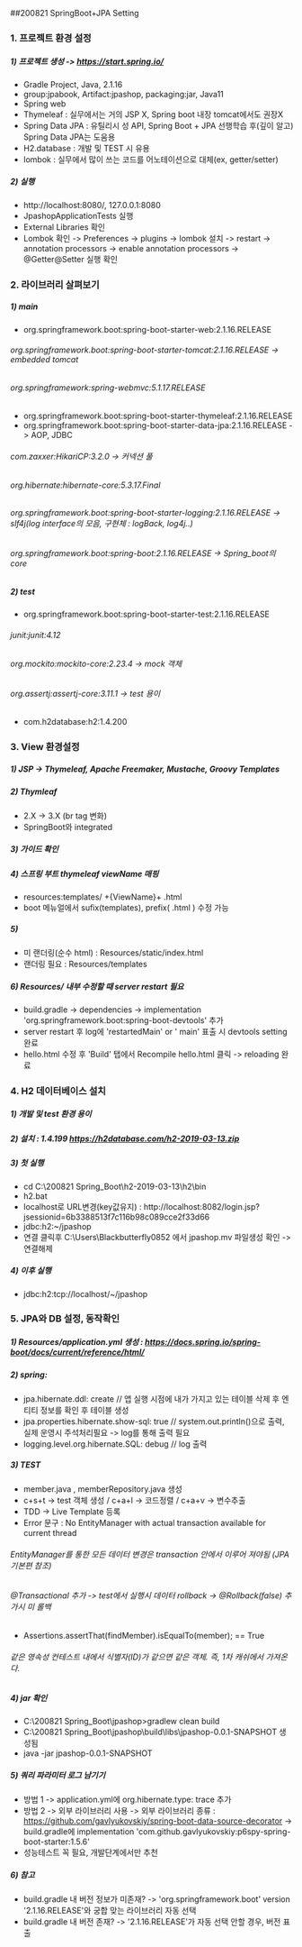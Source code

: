 ##200821 SpringBoot+JPA Setting

### 1. 프로젝트 환경 설정
##### 1) 프로젝트 생성 -> https://start.spring.io/ 
* Gradle Project, Java, 2.1.16 
* group:jpabook, Artifact:jpashop, packaging:jar, Java11
* Spring web
* Thymeleaf : 실무에서는 거의 JSP X, Spring boot 내장 tomcat에서도 권장X
* Spring Data JPA : 유틸리시 성 API, Spring Boot + JPA 선행학습 후(깊이 알고) Spring Data JPA는 도움용
* H2.database : 개발 및 TEST 시 유용
* lombok : 실무에서 많이 쓰는 코드를 어노테이션으로 대체(ex, getter/setter)

##### 2) 실행
* http://localhost:8080/,  127.0.0.1:8080
* JpashopApplicationTests 실행
* External Libraries 확인
* Lombok 확인 -> Preferences -> plugins -> lombok 설치 -> restart -> annotation processors -> enable annotation processors -> @Getter@Setter 실행 확인

### 2. 라이브러리 살펴보기
##### 1) main
* org.springframework.boot:spring-boot-starter-web:2.1.16.RELEASE
###### org.springframework.boot:spring-boot-starter-tomcat:2.1.16.RELEASE -> embedded tomcat
###### org.springframework:spring-webmvc:5.1.17.RELEASE
* org.springframework.boot:spring-boot-starter-thymeleaf:2.1.16.RELEASE
* org.springframework.boot:spring-boot-starter-data-jpa:2.1.16.RELEASE -> AOP, JDBC
###### com.zaxxer:HikariCP:3.2.0 -> 커넥션 풀
###### org.hibernate:hibernate-core:5.3.17.Final
###### org.springframework.boot:spring-boot-starter-logging:2.1.16.RELEASE -> slf4j(log interface의 모음, 구현체 : logBack, log4j..)
###### org.springframework.boot:spring-boot:2.1.16.RELEASE -> Spring_boot의 core
##### 2) test
* org.springframework.boot:spring-boot-starter-test:2.1.16.RELEASE
###### junit:junit:4.12
###### org.mockito:mockito-core:2.23.4 -> mock 객체
###### org.assertj:assertj-core:3.11.1 -> test 용이
* com.h2database:h2:1.4.200

### 3. View 환경설정
##### 1) JSP -> Thymeleaf, Apache Freemaker, Mustache, Groovy Templates
##### 2) Thymleaf
* 2.X -> 3.X (br tag 변화)
* SpringBoot와 integrated
##### 3) 가이드 확인
##### 4) 스프링 부트 thymeleaf viewName 매핑 
* resources:templates/ +{ViewName}+ .html 
* boot 메뉴얼에서 sufix(templates), prefix( .html ) 수정 가능
##### 5) 
* 미 랜더링(순수 html) :  Resources/static/index.html  
* 랜더링 필요 : Resources/templates
##### 6) Resources/ 내부 수정할 때 server restart 필요
* build.gradle -> dependencies -> implementation 'org.springframework.boot:spring-boot-devtools' 추가
* server restart 후 log에 'restartedMain' or '           main' 표출 시 devtools setting 완료
* hello.html 수정 후 'Build' 탭에서 Recompile hello.html 클릭 -> reloading 완료

### 4. H2 데이터베이스 설치
##### 1) 개발 및 test 환경 용이
##### 2) 설치 : 1.4.199 https://h2database.com/h2-2019-03-13.zip
##### 3) 첫 실행
* cd C:\200821 Spring_Boot\h2-2019-03-13\h2\bin
* h2.bat
* localhost로 URL변경(key값유지) : http://localhost:8082/login.jsp?jsessionid=6b3388513f7c116b98c089cce2f33d66
* jdbc:h2:~/jpashop 
* 연결 클릭후 C:\Users\Blackbutterfly0852 에서 jpashop.mv 파일생성 확인 -> 연결해제
##### 4) 이후 실행
* jdbc:h2:tcp://localhost/~/jpashop

### 5. JPA와 DB 설정, 동작확인
##### 1) Resources/application.yml 생성 : https://docs.spring.io/spring-boot/docs/current/reference/html/
##### 2) spring:
* jpa.hibernate.ddl: create // 앱 실행 시점에 내가 가지고 있는 테이블 삭제 후 엔티티 정보를 확인 후 테이블 생성
* jpa.properties.hibernate.show-sql: true // system.out.println()으로 출력, 실제 운영시 주석처리필요 -> log를 통해 출력 필요
* logging.level.org.hibernate.SQL: debug // log 출력

##### 3) TEST
* member.java , memberRepository.java 생성
* c+s+t -> test 객체 생성 / c+a+l -> 코드정렬 / c+a+v -> 변수추출
* TDD -> Live Template 등록 	
* Error 문구 :  No EntityManager with actual transaction available for current thread
###### EntityManager를 통한 모든 데이터 변경은 transaction 안에서 이루어 져야됨 (JPA기본편 참조)
###### @Transactional 추가 -> test에서 실행시 데이터 rollback -> @Rollback(false) 추가시 미 롤백
* Assertions.assertThat(findMember).isEqualTo(member); == True 
###### 같은 영속성 컨테스트 내에서 식별자(ID)가 같으면 같은 객체. 즉, 1차 캐쉬에서 가져온다.

##### 4) jar 확인
* C:\200821 Spring_Boot\jpashop>gradlew clean build
* C:\200821 Spring_Boot\jpashop\build\libs\jpashop-0.0.1-SNAPSHOT 생성됨
* java -jar jpashop-0.0.1-SNAPSHOT

##### 5) 쿼리 파라미터 로그 남기기
* 방법 1 -> application.yml에 org.hibernate.type: trace 추가
* 방법 2 -> 외부 라이브러리 사용
    -> 외부 라이브러리 종류 : https://github.com/gavlyukovskiy/spring-boot-data-source-decorator
    -> build.gradle에 implementation 'com.github.gavlyukovskiy:p6spy-spring-boot-starter:1.5.6'
* 성능테스트 꼭 필요, 개발단계에서만 추천

##### 6) 참고
* build.gradle 내 버전 정보가 미존재? -> 'org.springframework.boot' version '2.1.16.RELEASE'와 궁합 맞는 라이브러리 자동 선택
* build.gradle 내 버전 존재? -> '2.1.16.RELEASE'가 자동 선택 안할 경우, 버전 표출
